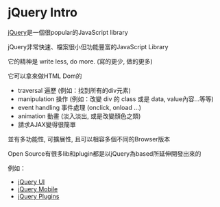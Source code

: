 # jQuery Intro

[jQuery](http://jquery.com)是一個很popular的JavaScript library

jQuery非常快速、檔案很小但功能豐富的JavaScript Library

它的精神是 write less, do more. (寫的更少, 做的更多)

它可以拿來做HTML Dom的

- traversal 遍歷 (例如：找到所有的div元素)
- manipulation 操作 (例如：改變 div 的 class 或是 data, value內容…等等)
- event handling 事件處理 (onclick, onload …)
- animation 動畫 (淡入淡出, 或是改變顏色之類)
- 請求AJAX變得很簡單

並有多功能性, 可擴展性, 且可以相容多個不同的Browser版本

Open Source有很多lib和plugin都是以jQuery為based所延伸開發出來的

例如：
- [jQuery UI](http://jqueryui.com)
- [jQuery Mobile](http://jquerymobile.com)
- [jQuery Plugins](http://plugins.jquery.com)